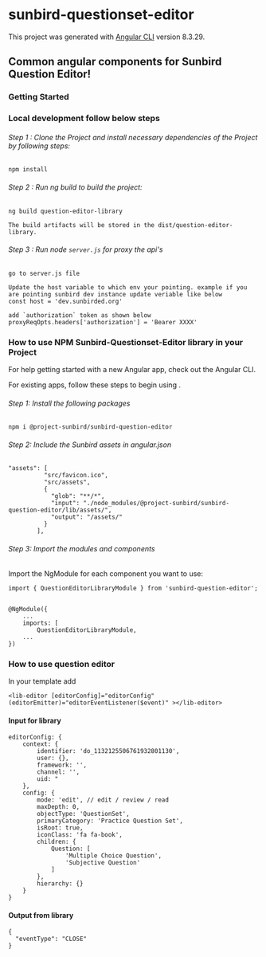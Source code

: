 # sunbird-questionset-editor
This project was generated with [Angular CLI](https://github.com/angular/angular-cli) version 8.3.29.

## Common angular components for Sunbird Question Editor!


### Getting Started 

### Local development follow below steps

###### Step 1 : Clone the Project and install necessary dependencies of the Project by following steps:  

    npm install 

###### Step 2 : Run ng build to build the project:

    ng build question-editor-library

    The build artifacts will be stored in the dist/question-editor-library.
    
###### Step 3 : Run node `server.js` for proxy the api's 

  ```
go to server.js file 

Update the host variable to which env your pointing. example if you are pointing sunbird dev instance update veriable like below
const host = 'dev.sunbirded.org'

add `authorization` token as shown below
proxyReqOpts.headers['authorization'] = 'Bearer XXXX'  
  
  ```


### How to use NPM Sunbird-Questionset-Editor library in your Project 

For help getting started with a new Angular app, check out the Angular CLI.

For existing apps, follow these steps to begin using .

###### Step 1: Install the following packages

    npm i @project-sunbird/sunbird-question-editor
  
######  Step 2: Include the Sunbird assets in angular.json 

    "assets": [
              "src/favicon.ico",
              "src/assets",
              {
                "glob": "**/*",
                "input": "./node_modules/@project-sunbird/sunbird-question-editor/lib/assets/",
                "output": "/assets/"
              }
            ],

######  Step 3: Import the modules and components

Import the NgModule for each component you want to use:

    import { QuestionEditorLibraryModule } from 'sunbird-question-editor';


    @NgModule({
	    ...
	    imports: [ 
            QuestionEditorLibraryModule,
	    ...
    })

### How to use question editor
In your template add 

	<lib-editor [editorConfig]="editorConfig" (editorEmitter)="editorEventListener($event)" ></lib-editor>

#### Input for library 

    editorConfig: {
        context: {
            identifier: 'do_1132125506761932801130',
            user: {},
            framework: '',
            channel: '',
            uid: "
        },
        config: {
            mode: 'edit', // edit / review / read
            maxDepth: 0,
            objectType: 'QuestionSet',
            primaryCategory: 'Practice Question Set',
            isRoot: true,
            iconClass: 'fa fa-book',
            children: {
                Question: [
                    'Multiple Choice Question',
                    'Subjective Question'
                ]
            },
            hierarchy: {}
        }
    }

#### Output from library

    {
      "eventType": "CLOSE"
    }
